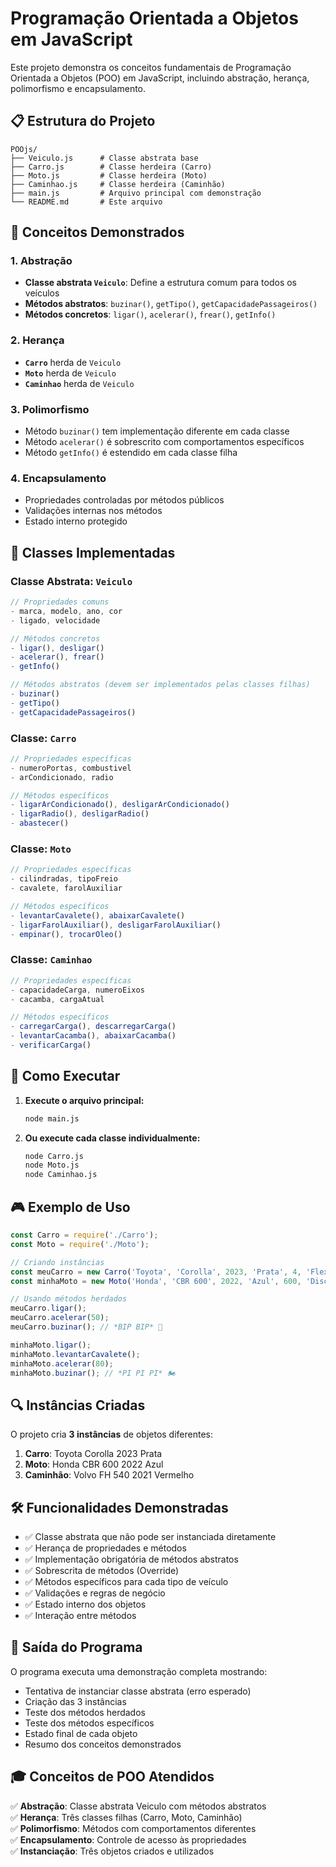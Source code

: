 # Programação Orientada a Objetos em JavaScript

Este projeto demonstra os conceitos fundamentais de Programação Orientada a Objetos (POO) em JavaScript, incluindo abstração, herança, polimorfismo e encapsulamento.

## 📋 Estrutura do Projeto

```
POOjs/
├── Veiculo.js      # Classe abstrata base
├── Carro.js        # Classe herdeira (Carro)
├── Moto.js         # Classe herdeira (Moto)  
├── Caminhao.js     # Classe herdeira (Caminhão)
├── main.js         # Arquivo principal com demonstração
└── README.md       # Este arquivo
```

## 🎯 Conceitos Demonstrados

### 1. **Abstração**
- **Classe abstrata `Veiculo`**: Define a estrutura comum para todos os veículos
- **Métodos abstratos**: `buzinar()`, `getTipo()`, `getCapacidadePassageiros()`
- **Métodos concretos**: `ligar()`, `acelerar()`, `frear()`, `getInfo()`

### 2. **Herança**
- **`Carro`** herda de `Veiculo`
- **`Moto`** herda de `Veiculo`
- **`Caminhao`** herda de `Veiculo`

### 3. **Polimorfismo**
- Método `buzinar()` tem implementação diferente em cada classe
- Método `acelerar()` é sobrescrito com comportamentos específicos
- Método `getInfo()` é estendido em cada classe filha

### 4. **Encapsulamento**
- Propriedades controladas por métodos públicos
- Validações internas nos métodos
- Estado interno protegido

## 🚗 Classes Implementadas

### Classe Abstrata: `Veiculo`
```javascript
// Propriedades comuns
- marca, modelo, ano, cor
- ligado, velocidade

// Métodos concretos
- ligar(), desligar()
- acelerar(), frear()
- getInfo()

// Métodos abstratos (devem ser implementados pelas classes filhas)
- buzinar()
- getTipo()
- getCapacidadePassageiros()
```

### Classe: `Carro`
```javascript
// Propriedades específicas
- numeroPortas, combustivel
- arCondicionado, radio

// Métodos específicos
- ligarArCondicionado(), desligarArCondicionado()
- ligarRadio(), desligarRadio()
- abastecer()
```

### Classe: `Moto`
```javascript
// Propriedades específicas
- cilindradas, tipoFreio
- cavalete, farolAuxiliar

// Métodos específicos
- levantarCavalete(), abaixarCavalete()
- ligarFarolAuxiliar(), desligarFarolAuxiliar()
- empinar(), trocarOleo()
```

### Classe: `Caminhao`
```javascript
// Propriedades específicas
- capacidadeCarga, numeroEixos
- cacamba, cargaAtual

// Métodos específicos
- carregarCarga(), descarregarCarga()
- levantarCacamba(), abaixarCacamba()
- verificarCarga()
```

## 🚀 Como Executar

1. **Execute o arquivo principal:**
   ```bash
   node main.js
   ```

2. **Ou execute cada classe individualmente:**
   ```bash
   node Carro.js
   node Moto.js
   node Caminhao.js
   ```

## 🎮 Exemplo de Uso

```javascript
const Carro = require('./Carro');
const Moto = require('./Moto');

// Criando instâncias
const meuCarro = new Carro('Toyota', 'Corolla', 2023, 'Prata', 4, 'Flex');
const minhaMoto = new Moto('Honda', 'CBR 600', 2022, 'Azul', 600, 'Disco');

// Usando métodos herdados
meuCarro.ligar();
meuCarro.acelerar(50);
meuCarro.buzinar(); // *BIP BIP* 🚗

minhaMoto.ligar();
minhaMoto.levantarCavalete();
minhaMoto.acelerar(80);
minhaMoto.buzinar(); // *PI PI PI* 🏍️
```

## 🔍 Instâncias Criadas

O projeto cria **3 instâncias** de objetos diferentes:

1. **Carro**: Toyota Corolla 2023 Prata
2. **Moto**: Honda CBR 600 2022 Azul  
3. **Caminhão**: Volvo FH 540 2021 Vermelho

## 🛠️ Funcionalidades Demonstradas

- ✅ Classe abstrata que não pode ser instanciada diretamente
- ✅ Herança de propriedades e métodos
- ✅ Implementação obrigatória de métodos abstratos
- ✅ Sobrescrita de métodos (Override)
- ✅ Métodos específicos para cada tipo de veículo
- ✅ Validações e regras de negócio
- ✅ Estado interno dos objetos
- ✅ Interação entre métodos

## 📝 Saída do Programa

O programa executa uma demonstração completa mostrando:
- Tentativa de instanciar classe abstrata (erro esperado)
- Criação das 3 instâncias
- Teste dos métodos herdados
- Teste dos métodos específicos
- Estado final de cada objeto
- Resumo dos conceitos demonstrados

## 🎓 Conceitos de POO Atendidos

✅ **Abstração**: Classe abstrata Veiculo com métodos abstratos  
✅ **Herança**: Três classes filhas (Carro, Moto, Caminhão)  
✅ **Polimorfismo**: Métodos com comportamentos diferentes  
✅ **Encapsulamento**: Controle de acesso às propriedades  
✅ **Instanciação**: Três objetos criados e utilizados
